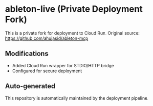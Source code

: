 # ableton-live (Private Deployment Fork)

This is a private fork for deployment to Cloud Run.
Original source: https://github.com/ahujasid/ableton-mcp

## Modifications
- Added Cloud Run wrapper for STDIO/HTTP bridge
- Configured for secure deployment

## Auto-generated
This repository is automatically maintained by the deployment pipeline.
